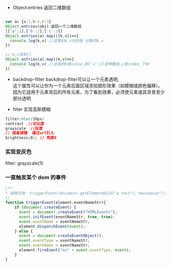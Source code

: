- Object.entries 返回二维数组
```js

var a= {a:1,b:2,c:3}
Object.entries(obj) 返回一个二维数组  
[['a':1],['b':2],['c':3]]
Object.entries(a).map(([k,v])=>{
  console.log(k,v) //这里的k,v分别是 对象的k,v
})

// k,v没有[]
Object.entries(a).map((k,v)=>{
  console.log(k,v) //这里的k是value,即['a':1]这种数组,v是index,下标
})
```

- backdrop-filter
backdrop-filter可以让一个元素透明,  
这个属性可以让你为一个元素后面区域添加图形效果（如模糊或颜色偏移）。  
因为它适用于元素背后的所有元素，为了看到效果，必须使元素或其背景至少部分透明

- filter 
实现高斯模糊  
```css
filter:blur(10px)  
contrast  //对比度  
grayscale  //灰度
// 或者滤镜  通过url引入
brightness(0); // 亮度0
```



### 实现变灰色
filter: grayscale(1)  

### 一直触发某个 dom 的事件  
```js
/**
* 调用示例  triggerEvent(document.getElementById("a_test"),"mouseover");
*/
function triggerEvent(element,eventNameStr){
    if (document.createEvent) {
      event = document.createEvent("HTMLEvents");
      event.initEvent(eventNameStr, true, true);
      event.eventName = eventNameStr;
      element.dispatchEvent(event);
    } else {
      event = document.createEventObject();
      event.eventType = eventNameStr;
      event.eventName = eventNameStr;
      element.fireEvent("on" + event.eventType, event);
    }
}
```









